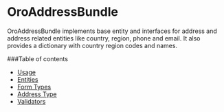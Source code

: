OroAddressBundle
================

OroAddressBundle implements base entity and interfaces for address and address related entities like country, region,
phone and email. It also provides a dictionary with country region codes and names.

###Table of contents

* [Usage](./Resources/doc/reference/usage.md)
* [Entities](./Resources/doc/reference/entities.md)
* [Form Types](./Resources/doc/reference/form_types.md)
* [Address Type](./Resources/doc/reference/address_type.md)
* [Validators](./Resources/doc/reference/validators.md)
